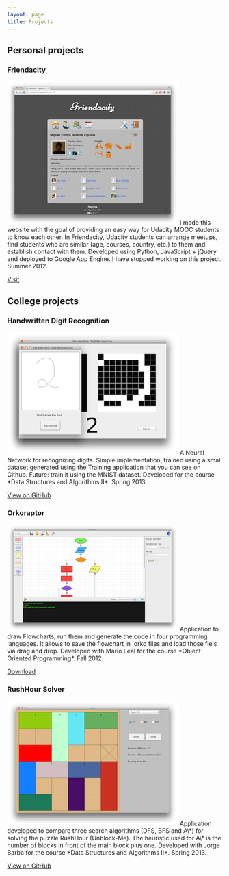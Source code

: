 ```yaml
---
layout: page
title: Projects
---
```


## Personal projects

### Friendacity

<img src="/static/img/post_resources/friendacity.png" class="project-image" alt="Friendacity screenshot">
I made this website with the goal of providing an easy way for Udacity MOOC students to know each other.
In Friendacity, Udacity students can arrange meetups, find students who are similar (age, courses, country, etc.) to them and establish contact with them.
Developed using Python, JavaScript + jQuery and deployed to Google App Engine. I have stopped working on this project. Summer 2012.

[Visit](http://friendacity.appspot.com/ "Visit Friendacity")


## College projects

### Handwritten Digit Recognition
<img src="/static/img/post_resources/mlpnn.png" class="project-image" alt="MLPNN screenshot">
A Neural Network for recognizing digits. Simple implementation, trained using a small dataset generated using the Training application that you can see on Github. Future: train it using the MNIST dataset. Developed for the course *Data Structures and Algorithms II*. Spring 2013.

[View on GitHub](https://github.com/miguelfrde/MLPNN-for-handwritten-digit-recognition "View MLPNN on GitHub")


### Orkoraptor
<img src="/static/img/post_resources/orkoraptor.png" class="project-image" alt="Orkoraptor screenshot">
Application to draw Flowcharts, run them and generate the code in four programming languages. It allows to save the flowchart in .orko files and load those fiels via drag and drop. Developed with Mario Leal for the course *Object Oriented Programming*. Fall 2012.

[Download](https://dl.dropboxusercontent.com/u/17055504/Orkoraptor.jar "Download Orkoraptor")


### RushHour Solver
<img src="/static/img/post_resources/solver.png" class="project-image" alt="Solver screenshot">
Application developed to compare three search algorithms (DFS, BFS and A\*) for solving the puzzle RushHour (Unblock-Me). The heuristic used for A\* is the number of blocks in front of the main block plus one. Developed with Jorge Barba for the course *Data Structures and Algorithms II*. Spring 2013.

[View on GitHub](https://github.com/miguelfrde/Solver "View Solver on GitHub")
